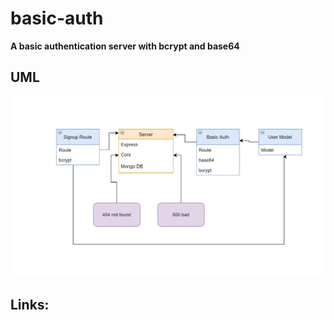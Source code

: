 # basic-auth

**A basic authentication server with bcrypt and base64**

## UML

![UML](uml-lab-06.PNG)

## Links:
